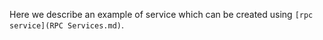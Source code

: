 Here we describe an example of service which can be created using ``[rpc service](RPC Services.md)``.
